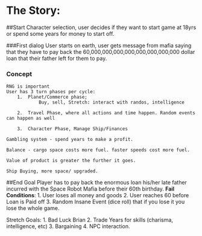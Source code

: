 # The Story:

##Start
	Character selection, user decides if they want to start game at 18yrs or spend some years for money to start off. 
	
###First dialog
	User starts on earth, user gets message from mafia saying that they have to pay back the 60,000,000,000,000,000,000,000,000 dollar loan that their father left for them to pay. 
### Concept
	RNG is important
	User has 3 turn phases per cycle:
		1.	Planet/Commerce phase;
				Buy, sell, Stretch: interact with randos, intelligence
			
		2.	Travel Phase, where all actions and time happen. Random events can happen as well
		
		3.	Character Phase, Manage Ship/Finances
		
	Gambling system - spend years to make a profit. 

	Balance - cargo space costs more fuel. faster speeds cost more fuel.
	
	Value of product is greater the further it goes. 
	
	Ship Buying, more space/ upgraded.


##End Goal
	Player has to pay back the enormous loan his/her late father incurred with the Space Robot Mafia before their 60th birthday.
		**Fail Conditions**:
			1. User loses all money and goods
			2. User reaches 60 before Loan is Paid off
			3. Random Insane Event (dice roll) that if you lose it you lose the whole game. 
			
			
			
			
Stretch Goals: 
	1. Bad Luck Brian
	2. Trade Years for skills (charisma, intelligence, etc)
	3. Bargaining
	4. NPC interaction.